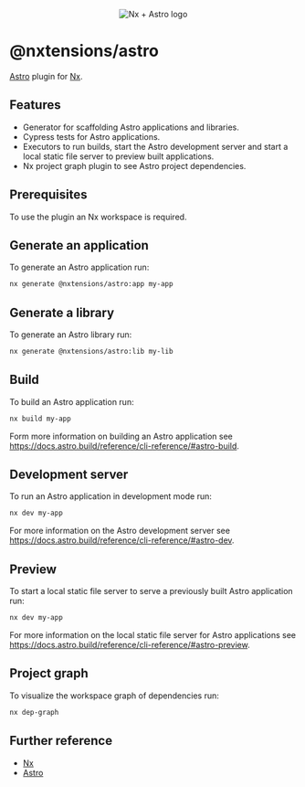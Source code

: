 <p align="center">
  <image src="https://user-images.githubusercontent.com/12051310/139603151-de031c74-8ccf-482a-b3d9-588c78cef9db.png" alt="Nx + Astro logo"/>
</p>

# @nxtensions/astro

[Astro](https://astro.build) plugin for [Nx](https://nx.dev/).

## Features

- Generator for scaffolding Astro applications and libraries.
- Cypress tests for Astro applications.
- Executors to run builds, start the Astro development server and start a local static file server to preview built applications.
- Nx project graph plugin to see Astro project dependencies.

## Prerequisites

To use the plugin an Nx workspace is required.

## Generate an application

To generate an Astro application run:

```bash
nx generate @nxtensions/astro:app my-app
```

## Generate a library

To generate an Astro library run:

```bash
nx generate @nxtensions/astro:lib my-lib
```

## Build

To build an Astro application run:

```bash
nx build my-app
```

Form more information on building an Astro application see https://docs.astro.build/reference/cli-reference/#astro-build.

## Development server

To run an Astro application in development mode run:

```bash
nx dev my-app
```

For more information on the Astro development server see https://docs.astro.build/reference/cli-reference/#astro-dev.

## Preview

To start a local static file server to serve a previously built Astro application run:

```bash
nx dev my-app
```

For more information on the local static file server for Astro applications see https://docs.astro.build/reference/cli-reference/#astro-preview.

## Project graph

To visualize the workspace graph of dependencies run:

```bash
nx dep-graph
```

## Further reference

- [Nx](https://nx.dev)
- [Astro](https://astro.build)
